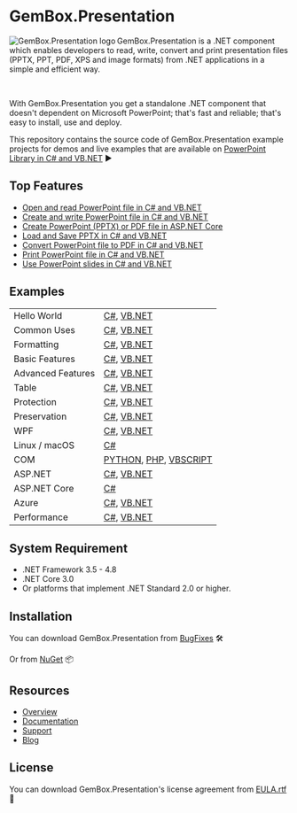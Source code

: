 # GemBox.Presentation

<img src="https://www.gemboxsoftware.com/images/NugetGbp.png" alt="GemBox.Presentation logo" align="left" />

GemBox.Presentation is a .NET component which enables developers to read, write, convert and print presentation files (PPTX, PPT, PDF, XPS and image formats) from .NET applications in a simple and efficient way.

<br/>

With GemBox.Presentation you get a standalone .NET component that doesn't dependent on Microsoft PowerPoint; that's fast and reliable; that's easy to install, use and deploy.

This repository contains the source code of GemBox.Presentation example projects for demos and live examples that are available on [PowerPoint Library in C# and VB.NET](https://www.gemboxsoftware.com/presentation/examples/c-sharp-vb-net-powerpoint-library/101) ▶

## Top Features

* [Open and read PowerPoint file in C# and VB.NET](https://www.gemboxsoftware.com/presentation/examples/c-sharp-vb-net-open-read-powerpoint/201)
* [Create and write PowerPoint file in C# and VB.NET](https://www.gemboxsoftware.com/presentation/examples/c-sharp-vb-net-create-write-powerpoint/202)
* [Create PowerPoint (PPTX) or PDF file in ASP.NET Core](https://www.gemboxsoftware.com/presentation/examples/asp-net-core-create-powerpoint-pptx-pdf/2001)
* [Load and Save PPTX in C# and VB.NET](https://www.gemboxsoftware.com/presentation/examples/c-sharp-vb-net-pptx/203)
* [Convert PowerPoint file to PDF in C# and VB.NET](https://www.gemboxsoftware.com/presentation/examples/c-sharp-convert-powerpoint-to-pdf/204)
* [Print PowerPoint file in C# and VB.NET](https://www.gemboxsoftware.com/presentation/examples/c-sharp-print-powerpoint/251)
* [Use PowerPoint slides in C# and VB.NET](https://www.gemboxsoftware.com/presentation/examples/c-sharp-vb-net-powerpoint-slides/401)

## Examples

| | |
| --- | --- |
| Hello World | [C#](https://github.com/GemBox-d-o-o/GemBox.Presentation.Examples/tree/master/C%23/Hello%20World), [VB.NET](https://github.com/GemBox-d-o-o/GemBox.Presentation.Examples/tree/master/VB.NET/Hello%20World) |
| Common Uses | [C#](https://github.com/GemBox-d-o-o/GemBox.Presentation.Examples/tree/master/C%23/Common%20Uses), [VB.NET](https://github.com/GemBox-d-o-o/GemBox.Presentation.Examples/tree/master/VB.NET/Common%20Uses) |
| Formatting | [C#](https://github.com/GemBox-d-o-o/GemBox.Presentation.Examples/tree/master/C%23/Formatting), [VB.NET](https://github.com/GemBox-d-o-o/GemBox.Presentation.Examples/tree/master/VB.NET/Formatting) |
| Basic Features | [C#](https://github.com/GemBox-d-o-o/GemBox.Presentation.Examples/tree/master/C%23/Basic%20Features), [VB.NET](https://github.com/GemBox-d-o-o/GemBox.Presentation.Examples/tree/master/VB.NET/Basic%20Features) |
| Advanced Features | [C#](https://github.com/GemBox-d-o-o/GemBox.Presentation.Examples/tree/master/C%23/Advanced%20Features), [VB.NET](https://github.com/GemBox-d-o-o/GemBox.Presentation.Examples/tree/master/VB.NET/Advanced%20Features) |
| Table | [C#](https://github.com/GemBox-d-o-o/GemBox.Presentation.Examples/tree/master/C%23/Table), [VB.NET](https://github.com/GemBox-d-o-o/GemBox.Presentation.Examples/tree/master/VB.NET/Table) |
| Protection | [C#](https://github.com/GemBox-d-o-o/GemBox.Presentation.Examples/tree/master/C%23/Protection), [VB.NET](https://github.com/GemBox-d-o-o/GemBox.Presentation.Examples/tree/master/VB.NET/Protection) |
| Preservation | [C#](https://github.com/GemBox-d-o-o/GemBox.Presentation.Examples/tree/master/C%23/Preservation), [VB.NET](https://github.com/GemBox-d-o-o/GemBox.Presentation.Examples/tree/master/VB.NET/Preservation) |
| WPF | [C#](https://github.com/GemBox-d-o-o/GemBox.Presentation.Examples/tree/master/C%23/WPF), [VB.NET](https://github.com/GemBox-d-o-o/GemBox.Presentation.Examples/tree/master/VB.NET/WPF) |
| Linux / macOS | [C#](https://github.com/GemBox-d-o-o/GemBox.Presentation.Examples/tree/master/C%23/Linux_macOS) |
| COM | [PYTHON](https://github.com/GemBox-d-o-o/GemBox.Presentation.Examples/blob/master/PYTHON%2C%20PHP%2C%20VBSCRIPT/COM.py), [PHP](https://github.com/GemBox-d-o-o/GemBox.Presentation.Examples/blob/master/PYTHON%2C%20PHP%2C%20VBSCRIPT/COM.php), [VBSCRIPT](https://github.com/GemBox-d-o-o/GemBox.Presentation.Examples/blob/master/PYTHON%2C%20PHP%2C%20VBSCRIPT/COM.vbs) |
| ASP.NET | [C#](https://github.com/GemBox-d-o-o/GemBox.Presentation.Examples/tree/master/C%23/ASP.NET), [VB.NET](https://github.com/GemBox-d-o-o/GemBox.Presentation.Examples/tree/master/VB.NET/ASP.NET) |
| ASP.NET Core | [C#](https://github.com/GemBox-d-o-o/GemBox.Presentation.Examples/tree/master/C%23/ASP.NET%20Core) |
| Azure | [C#](https://github.com/GemBox-d-o-o/GemBox.Presentation.Examples/tree/master/C%23/Azure), [VB.NET](https://github.com/GemBox-d-o-o/GemBox.Presentation.Examples/tree/master/VB.NET/Azure) |
| Performance | [C#](https://github.com/GemBox-d-o-o/GemBox.Presentation.Examples/tree/master/C%23/Performance), [VB.NET](https://github.com/GemBox-d-o-o/GemBox.Presentation.Examples/tree/master/VB.NET/Performance) |

## System Requirement

* .NET Framework 3.5 - 4.8
* .NET Core 3.0
* Or platforms that implement .NET Standard 2.0 or higher.

## Installation

You can download GemBox.Presentation from [BugFixes](https://www.gemboxsoftware.com/presentation/downloads/bugfixes.html) 🛠️

Or from [NuGet](https://www.nuget.org/packages/GemBox.Presentation/) 📦

## Resources

* [Overview](https://www.gemboxsoftware.com/presentation)
* [Documentation](https://www.gemboxsoftware.com/presentation/docs/introduction.html)
* [Support](https://www.gemboxsoftware.com/presentation/support)
* [Blog](https://www.gemboxsoftware.com/gembox-presentation)

## License

You can download GemBox.Presentation's license agreement from [EULA.rtf](https://www.gemboxsoftware.com/EULA.rtf) 📝
